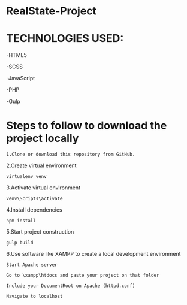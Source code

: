 # RealState-Project

# TECHNOLOGIES USED:

-HTML5

-SCSS

-JavaScript

-PHP

-Gulp

# Steps to follow to download the project locally

    1.Clone or download this repository from GitHub.

2.Create virtual environment

    virtualenv venv

3.Activate virtual environment

    venv\Scripts\activate

4.Install dependencies

    npm install

5.Start project construction

    gulp build


6.Use software like XAMPP to create a local development environment


    Start Apache server 

    Go to \xampp\htdocs and paste your project on that folder

    Include your DocumentRoot on Apache (httpd.conf)

    Navigate to localhost


